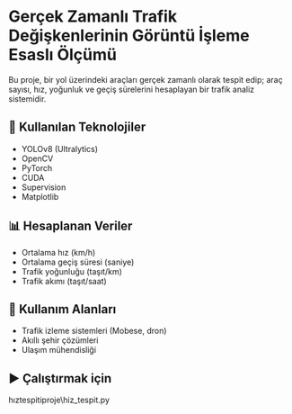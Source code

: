 # Gerçek Zamanlı Trafik Değişkenlerinin Görüntü İşleme Esaslı Ölçümü

Bu proje, bir yol üzerindeki araçları gerçek zamanlı olarak tespit edip; araç sayısı, hız, yoğunluk ve geçiş sürelerini hesaplayan bir trafik analiz sistemidir.

## 🔧 Kullanılan Teknolojiler

- YOLOv8 (Ultralytics)
- OpenCV
- PyTorch
- CUDA
- Supervision
- Matplotlib

## 📊 Hesaplanan Veriler
- Ortalama hız (km/h)
- Ortalama geçiş süresi (saniye)
- Trafik yoğunluğu (taşıt/km)
- Trafik akımı (taşıt/saat)

## 🎯 Kullanım Alanları
- Trafik izleme sistemleri (Mobese, dron)
- Akıllı şehir çözümleri
- Ulaşım mühendisliği

## ▶️ Çalıştırmak için
hıztespitiproje\hiz_tespit.py
